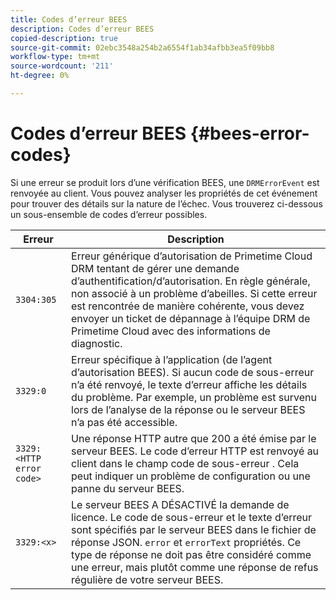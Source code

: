 ```yaml
---
title: Codes d’erreur BEES
description: Codes d’erreur BEES
copied-description: true
source-git-commit: 02ebc3548a254b2a6554f1ab34afbb3ea5f09bb8
workflow-type: tm+mt
source-wordcount: '211'
ht-degree: 0%

---
```


# Codes d’erreur BEES {#bees-error-codes}

<!--<a id="section_81946679E1114DBA9FE173D0AA9E2F09"></a>-->

Si une erreur se produit lors d’une vérification BEES, une `DRMErrorEvent` est renvoyée au client. Vous pouvez analyser les propriétés de cet événement pour trouver des détails sur la nature de l’échec. Vous trouverez ci-dessous un sous-ensemble de codes d’erreur possibles.

| Erreur | Description |
|---|---|
| `3304:305` | Erreur générique d’autorisation de Primetime Cloud DRM tentant de gérer une demande d’authentification/d’autorisation. En règle générale, non associé à un problème d’abeilles. Si cette erreur est rencontrée de manière cohérente, vous devez envoyer un ticket de dépannage à l’équipe DRM de Primetime Cloud avec des informations de diagnostic. |
| `3329:0` | Erreur spécifique à l’application (de l’agent d’autorisation BEES). Si aucun code de sous-erreur n’a été renvoyé, le texte d’erreur affiche les détails du problème. Par exemple, un problème est survenu lors de l’analyse de la réponse ou le serveur BEES n’a pas été accessible. |
| `3329:<HTTP error code>` | Une réponse HTTP autre que 200 a été émise par le serveur BEES. Le code d’erreur HTTP est renvoyé au client dans le champ code de sous-erreur . Cela peut indiquer un problème de configuration ou une panne du serveur BEES. |
| `3329:<x>` | Le serveur BEES A DÉSACTIVÉ la demande de licence. Le code de sous-erreur et le texte d’erreur sont spécifiés par le serveur BEES dans le fichier de réponse JSON. `error` et `errorText` propriétés. Ce type de réponse ne doit pas être considéré comme une erreur, mais plutôt comme une réponse de refus régulière de votre serveur BEES. |
